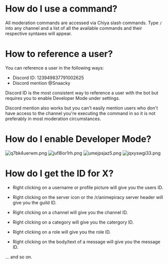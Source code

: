 # How do I use a command?

All moderation commands are accessed via Chiya slash commands. Type `/` into any channel and a list of all the available commands and their respective syntaxes will appear.


# How to reference a user?

You can reference a user in the following ways:

* Discord ID: 123949837791002625
* Discord mention @Snaacky

Discord ID is the most consistent way to reference a user with the bot but requires you to enable Developer Mode under settings.

Discord mention also works but you can't easily mention users who don't have access to the channel you're executing the command in so it is not preferably in most moderation circumstances.


# How do I enable Developer Mode?
![q7bk4uerwm.png](/q7bk4uerwm.png)
![juf8lor1rh.png](/juf8lor1rh.png)
![umejpsjaz5.png](/umejpsjaz5.png)
![jqxyswgi33.png](/jqxyswgi33.png)

# How do I get the ID for X?

- Right clicking on a username or profile picture will give you the users ID. 

- Right clicking on the server icon or the /r/animepiracy server header will give you the guild ID.

- Right clicking on a channel will give you the channel ID.

- Right clicking on a category will give you the catergory ID.

- Right clicking on a role will give you the role ID.

- Right clicking on the body/text of a message will give you the message ID.

... and so on.